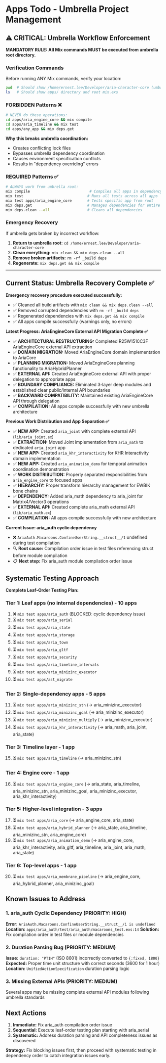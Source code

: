 # Apps Todo - Umbrella Project Management

## ⚠️ CRITICAL: Umbrella Workflow Enforcement

**MANDATORY RULE: All Mix commands MUST be executed from umbrella root directory.**

### Verification Commands

Before running ANY Mix commands, verify your location:

```bash
pwd  # Should show /home/ernest.lee/Developer/aria-character-core (umbrella root)
ls   # Should show apps/ directory and root mix.exs
```

### FORBIDDEN Patterns ❌

```bash
# NEVER do these operations:
cd apps/aria_engine_core && mix compile
cd apps/aria_timeline && mix test  
cd apps/any_app && mix deps.get
```

**Why this breaks umbrella coordination:**

- Creates conflicting lock files
- Bypasses umbrella dependency coordination
- Causes environment specification conflicts
- Results in "dependency overriding" errors

### REQUIRED Patterns ✅

```bash
# ALWAYS work from umbrella root:
mix compile                           # Compiles all apps in dependency order
mix test                             # Runs all tests across all apps
mix test apps/aria_engine_core       # Tests specific app from root
mix deps.get                         # Manages dependencies for entire umbrella
mix deps.clean --all                 # Cleans all dependencies
```

### Emergency Recovery

If umbrella gets broken by incorrect workflow:

1. **Return to umbrella root:** `cd /home/ernest.lee/Developer/aria-character-core`
2. **Clean everything:** `mix clean && mix deps.clean --all`
3. **Remove broken artifacts:** `rm -rf _build deps`
4. **Regenerate:** `mix deps.get && mix compile`

---

## Current Status: Umbrella Recovery Complete ✅

**Emergency recovery procedure executed successfully:**

- ✅ Cleaned all build artifacts with `mix clean && mix deps.clean --all`
- ✅ Removed corrupted dependencies with `rm -rf _build deps`
- ✅ Regenerated dependencies with `mix deps.get && mix compile`
- ✅ All apps compile successfully (warnings only, no errors)

**Latest Progress: AriaEngineCore External API Migration Complete ✅**

- ✅ **ARCHITECTURAL RESTRUCTURING:** Completed R25W1510C3F AriaEngineCore external API extraction
- ✅ **DOMAIN MIGRATION:** Moved AriaEngineCore domain implementation to AriaCore
- ✅ **PLANNING MIGRATION:** Moved AriaEngineCore planning functionality to AriaHybridPlanner  
- ✅ **EXTERNAL API:** Created AriaEngineCore external API with proper delegation to appropriate apps
- ✅ **BOUNDARY COMPLIANCE:** Eliminated 3-layer deep modules and established clear public/internal API boundaries
- ✅ **BACKWARD COMPATIBILITY:** Maintained existing AriaEngineCore API through delegation
- ✅ **COMPILATION:** All apps compile successfully with new umbrella architecture

**Previous Work Distribution and App Separation ✅**

- ✅ **NEW APP:** Created `aria_joint` with complete external API (`lib/aria_joint.ex`)
- ✅ **EXTRACTION:** Moved Joint implementation from `aria_math` to dedicated `aria_joint` app
- ✅ **NEW APP:** Created `aria_khr_interactivity` for KHR Interactivity domain implementation
- ✅ **NEW APP:** Created `aria_animation_demo` for temporal animation coordination demonstration
- ✅ **WORK DISTRIBUTION:** Properly separated responsibilities from `aria_engine_core` to focused apps
- ✅ **HIERARCHY:** Proper transform hierarchy management for EWBIK bone chains
- ✅ **DEPENDENCY:** Added aria_math dependency to aria_joint for Matrix4/Vector3 operations
- ✅ **EXTERNAL API:** Created complete aria_math external API (`lib/aria_math.ex`)
- ✅ **COMPILATION:** All apps compile successfully with new architecture

**Current Issue: aria_auth cyclic dependency**

- ❌ `AriaAuth.Macaroons.ConfineUserString.__struct__/1` undefined during test compilation
- 🔍 **Root cause:** Compilation order issue in test files referencing struct before module compilation
- 📋 **Next step:** Fix aria_auth module compilation order issue

## Systematic Testing Approach

**Complete Leaf-Order Testing Plan:**

### Tier 1: Leaf apps (no internal dependencies) - 10 apps

1. ❌ `mix test apps/aria_auth` (BLOCKED: cyclic dependency issue)
2. ⏳ `mix test apps/aria_serial`
3. ⏳ `mix test apps/aria_state`
4. ⏳ `mix test apps/aria_storage`
5. ⏳ `mix test apps/aria_town`
6. ⏳ `mix test apps/aria_gltf`
7. ⏳ `mix test apps/aria_security`
8. ⏳ `mix test apps/aria_timeline_intervals`
9. ⏳ `mix test apps/aria_minizinc_executor`
10. ⏳ `mix test apps/ast_migrate`

### Tier 2: Single-dependency apps - 5 apps

11. ⏳ `mix test apps/aria_minizinc_stn` (→ aria_minizinc_executor)
12. ⏳ `mix test apps/aria_minizinc_goal` (→ aria_minizinc_executor)
13. ⏳ `mix test apps/aria_minizinc_multiply` (→ aria_minizinc_executor)
14. ⏳ `mix test apps/aria_khr_interactivity` (→ aria_math, aria_joint, aria_state)

### Tier 3: Timeline layer - 1 app

15. ⏳ `mix test apps/aria_timeline` (→ aria_minizinc_stn)

### Tier 4: Engine core - 1 app

16. ⏳ `mix test apps/aria_engine_core` (→ aria_state, aria_timeline, aria_minizinc_stn, aria_minizinc_goal, aria_minizinc_executor, aria_khr_interactivity)

### Tier 5: Higher-level integration - 3 apps

17. ⏳ `mix test apps/aria_core` (→ aria_engine_core, aria_state)
18. ⏳ `mix test apps/aria_hybrid_planner` (→ aria_state, aria_timeline, aria_minizinc_stn, aria_engine_core)
19. ⏳ `mix test apps/aria_animation_demo` (→ aria_engine_core, aria_khr_interactivity, aria_gltf, aria_timeline, aria_joint, aria_math, aria_state)

### Tier 6: Top-level apps - 1 app

20. ⏳ `mix test apps/aria_membrane_pipeline` (→ aria_engine_core, aria_hybrid_planner, aria_minizinc_goal)

## Known Issues to Address

### 1. aria_auth Cyclic Dependency (PRIORITY: HIGH)

**Error:** `AriaAuth.Macaroons.ConfineUserString.__struct__/1 is undefined`
**Location:** `apps/aria_auth/test/aria_auth/macaroons_test.exs:14`
**Solution:** Fix compilation order in test files or module dependencies

### 2. Duration Parsing Bug (PRIORITY: MEDIUM)

**Issue:** `duration: "PT1H"` (ISO 8601) incorrectly converted to `{:fixed, 1800}`
**Expected:** Proper time unit structure with correct seconds (3600 for 1 hour)
**Location:** `UnifiedActionSpecification` duration parsing logic

### 3. Missing External APIs (PRIORITY: MEDIUM)

Several apps may be missing complete external API modules following umbrella standards

## Next Actions

1. **Immediate:** Fix aria_auth compilation order issue
2. **Sequential:** Execute leaf-order testing plan starting with aria_serial
3. **Systematic:** Address duration parsing and API completeness issues as discovered

**Strategy:** Fix blocking issues first, then proceed with systematic testing in dependency order to catch integration issues early.
